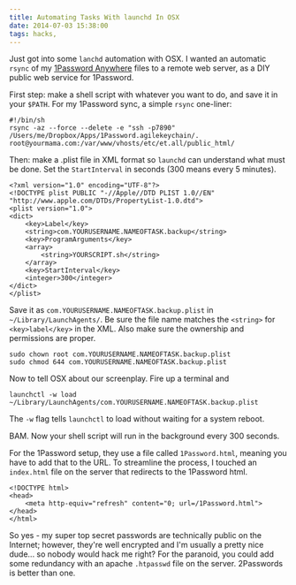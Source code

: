 ```yaml
---
title: Automating Tasks With launchd In OSX
date: 2014-07-03 15:38:00
tags: hacks, 
---
```


Just got into some `lanchd` automation with OSX. I wanted an automatic `rsync` of my [1Password Anywhere](http://help.agilebits.com/1Password3/1passwordanywhere.html) files to a remote web server, as a DIY public web service for 1Password.

First step: make a shell script with whatever you want to do, and save it in your `$PATH`. For my 1Password sync, a simple `rsync` one-liner:

    #!/bin/sh
    rsync -az --force --delete -e "ssh -p7890" /Users/me/Dropbox/Apps/1Password.agilekeychain/. root@yourmama.com:/var/www/vhosts/etc/et.all/public_html/

Then: make a .plist file in XML format so `launchd` can understand what must be done. Set the `StartInterval` in seconds (300 means every 5 minutes).

    <?xml version="1.0" encoding="UTF-8"?>
    <!DOCTYPE plist PUBLIC "-//Apple//DTD PLIST 1.0//EN" "http://www.apple.com/DTDs/PropertyList-1.0.dtd">
    <plist version="1.0">
    <dict>
        <key>Label</key>
        <string>com.YOURUSERNAME.NAMEOFTASK.backup</string>
        <key>ProgramArguments</key>
        <array>
            <string>YOURSCRIPT.sh</string>
        </array>
        <key>StartInterval</key>
        <integer>300</integer>
    </dict>
    </plist>

Save it as `com.YOURUSERNAME.NAMEOFTASK.backup.plist` in `~/Library/LaunchAgents/`. Be sure the file name matches the `<string>` for `<key>label</key>` in the XML. Also make sure the ownership and permissions are proper.

    sudo chown root com.YOURUSERNAME.NAMEOFTASK.backup.plist
    sudo chmod 644 com.YOURUSERNAME.NAMEOFTASK.backup.plist

Now to tell OSX about our screenplay. Fire up a terminal and

    launchctl -w load ~/Library/LaunchAgents/com.YOURUSERNAME.NAMEOFTASK.backup.plist

The `-w` flag tells `launchctl` to load without waiting for a system reboot.

BAM. Now your shell script will run in the background every 300 seconds.

For the 1Password setup, they use a file called `1Password.html`, meaning you have to add that to the URL. To streamline the process, I touched an `index.html` file on the server that redirects to the 1Password html.

    <!DOCTYPE html>
    <head>
        <meta http-equiv="refresh" content="0; url=/1Password.html">
    </head>
    </html>

So yes - my super top secret passwords are technically public on the Internet; however, they're well encrypted and I'm usually a pretty nice dude... so nobody would hack me right? For the paranoid, you could add some redundancy with an apache `.htpasswd` file on the server. 2Passwords is better than one.